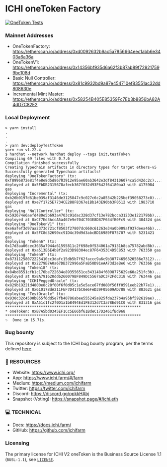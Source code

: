 # ICHI oneToken Factory

[![OneToken Tests](https://github.com/ichifarm/ichi-oneToken/actions/workflows/tests.yml/badge.svg)](https://github.com/ichifarm/ichi-oneToken/actions/workflows/tests.yml)

### Mainnet Addresses

- OneTokenFactory: https://etherscan.io/address/0xd0092632b9ac5a7856664eec1abb6e3403a6a36a
- OneTokenV1: https://etherscan.io/address/0x14356bf935d6a62f3b87ab89f729217599bc108d
- Basic Null Controller: https://etherscan.io/address/0x81c9932bd9a87e454710ef83551ac32dd808630e
- Incremental Mint Master: https://etherscan.io/address/0x58254B405E85359Fc7Eb3b8856bA82A4dD7C82E2

### Local Deployment

```
> yarn install
.
.
.
> yarn dev:deployTestToken
yarn run v1.22.4
$ hardhat --network hardhat deploy --tags init,testToken
Compiling 69 files with 0.7.6
Compilation finished successfully
Creating Typechain artifacts in directory types for target ethers-v5
Successfully generated Typechain artifacts!
deploying "OneTokenFactory" (tx: 0xf8996872e81f4e8e8d5d86703912e95ae60ab3642e3df843106074ca5d42dc2c)...: deployed at 0x5FbDB2315678afecb367f032d93F642f64180aa3 with 4175984 gas
deploying "Incremental" (tx: 0xb26b0197d61be039af3146de3125847c9c027c6c2a85342b225bef39058273c0)...: deployed at 0xe7f1725E7734CE288F8367e1Bb143E90bb3F0512 with 1983710 gas
deploying "NullController" (tx: 0x592674e6aefd480e5b693a4703c91dac328d37cf13e782bcca31233e122179bb)...: deployed at 0xCf7Ed3AccA5a467e9e704C703E8D87F634fB0Fc9 with 304324 gas
deploying "OneTokenV1" (tx: 0xe6afef3d97aa2373d721cf8503f27807dc660c61263e34a0b909af937deea46b)...: deployed at 0x5FC8d32690cc91D4c39d9d3abcBD16989F875707 with 5231421 gas
deploying "Token6" (tx: 0x17d3aa06cec3635a7944a61595811c2f698e0f534061a79131b8ca75782abd8b)...: deployed at 0xa513E6E4b8f2a923D98304ec87F64353C4D5C853 with 763350 gas
deploying "Token9" (tx: 0x87311258072225410cc3dafc15db5b7f62faccc9a6c9b30774656320586e7312)...: deployed at 0x2279B7A0a67DB372996a5FaB50D91eAA73d2eBe6 with 763366 gas
deploying "Token18" (tx: 0x84bd8551cfb1c170be722634e89355651ce3431484f6098775629e60a251fc3b)...: deployed at 0x8A791620dd6260079BF849Dc5567aDC3F2FdC318 with 763446 gas
deploying "ICHIPeggedOracle" (tx: 0x829b19221d4800e8c28f00f6f0d05c1e5e5ace67fd080f56ff0591eeb22b77e1)...: deployed at 0x610178dA211FEF7D417bC0e6FeD39F05609AD788 with 883621 gas
deploying "TestOracle" (tx: 0x930c32c4500b855f6dd5e7fb40786abee555245a925fda237b4a95bf592619ae)...: deployed at 0xA51c1fc2f0D1a1b8494Ed1FE312d7C3a78Ed91C0 with 831316 gas
*************************************************************
* oneToken: 0xB7A5bd0345EF1Cc5E66bf61BdeC17D2461fBd968
*************************************************************
✨  Done in 15.71s.
```

### Bug bounty

This repository is subject to the ICHI bug bounty program, per the terms defined [here](https://medium.com/ichifarm/ichi-farm-bug-bounties-d3a042e8088a).

### 🧐 RESOURCES
- Website: https://www.ichi.org/
- App: https://www.ichi.farm/#/farm
- Medium: https://medium.com/ichifarm
- Twitter: https://twitter.com/ichifarm
- Discord: https://discord.gg/ppkkHAbj
- Snapshot (Voting): https://snapshot.page/#/ichi.eth

### 💻 TECHNICAL
- Docs: https://docs.ichi.farm/
- GitHub: https://github.com/ichifarm

### Licensing

The primary license for ICHI V2 oneToken is the Business Source License 1.1 (`BUSL-1.1`), see [`LICENSE`](./LICENSE).
